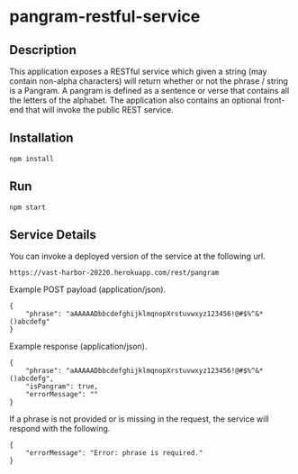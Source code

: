 # pangram-restful-service

## Description
This application exposes a RESTful service which given a string (may contain non-alpha characters) will return whether 
or not the phrase / string is a Pangram. A pangram is defined as a sentence or verse that contains all the letters of the alphabet. 
The application also contains an optional front-end that will invoke the public REST service.

## Installation

    npm install
    
## Run

    npm start
    
## Service Details
You can invoke a deployed version of the service at the following url. 

    https://vast-harbor-20220.herokuapp.com/rest/pangram
    
Example POST payload (application/json).

    {
        "phrase": "aAAAAADbbcdefghijklmqnopXrstuvwxyz123456!@#$%^&*()abcdefg"
    }
    
Example response (application/json).

    {
        "phrase": "aAAAAADbbcdefghijklmqnopXrstuvwxyz123456!@#$%^&*()abcdefg",
        "isPangram": true,
        "errorMessage": ""
    }
    
If a phrase is not provided or is missing in the request, the service will respond with the following.

    {
        "errorMessage": "Error: phrase is required."
    }